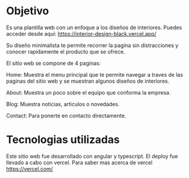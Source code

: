 # Objetivo
Es una plantilla web con un enfoque a los diseños de interiores. Puedes acceder desde aqui: https://interior-design-black.vercel.app/

Su diseño minimalista te permite recorrer la pagina sin distracciones y conocer rapidamente el producto que se ofrece.

El sitio web se compone de 4 paginas:

Home: Muestra el menu principal que te permite navegar a traves de las paginas del sitio web y se muestran algunos diseños de interiores.

About: Muestra un poco sobre el equipo que conforma la empresa.

Blog: Muestra noticias, articulos o novedades.

Contact: Para ponerte en contacto directamente.

# Tecnologias utilizadas

Este sitio web fue desarrollado con angular y typescript. El deploy fue llevado a cabo con vercel. Para saber mas acerca de vercel https://vercel.com/

